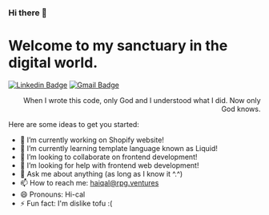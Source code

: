 ### Hi there 👋

<h1>Welcome to my sanctuary in the digital world.</h1>

[![Linkedin Badge](https://img.shields.io/badge/-haiqalnajmi-blue?style=flat-square&logo=Linkedin&logoColor=white&link=https://www.linkedin.com/in/haiqalnajmi)](https://www.linkedin.com/in/haiqalnajmi) [![Gmail Badge](https://img.shields.io/badge/-haiqal@rpg.ventures-c14438?style=flat-square&logo=Gmail&logoColor=white&link=mailto:haiqal@rpg.ventures)](mailto:haiqal@rpg.ventures)

<div style="text-align: right">When I wrote this code, only God and I understood what I did. Now only God knows.</div>
<!--
**rpghaiqal/rpghaiqal** is a ✨ _special_ ✨ repository because its `README.md` (this file) appears on your GitHub profile.
-->

Here are some ideas to get you started:

- 🔭 I’m currently working on Shopify website!
- 🌱 I’m currently learning template language known as Liquid!
- 👯 I’m looking to collaborate on frontend development!
- 🤔 I’m looking for help with frontend web development!
- 💬 Ask me about anything (as long as I know it ^.^)
- 📫 How to reach me: haiqal@rpg.ventures
- 😄 Pronouns: Hi-cal
- ⚡ Fun fact: I'm dislike tofu :(
